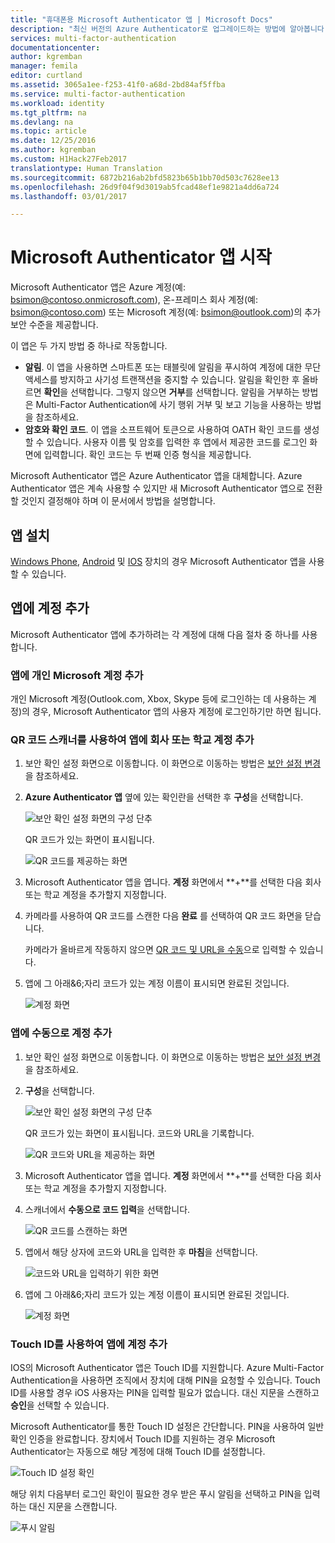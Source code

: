 ```yaml
---
title: "휴대폰용 Microsoft Authenticator 앱 | Microsoft Docs"
description: "최신 버전의 Azure Authenticator로 업그레이드하는 방법에 알아봅니다."
services: multi-factor-authentication
documentationcenter: 
author: kgremban
manager: femila
editor: curtland
ms.assetid: 3065a1ee-f253-41f0-a68d-2bd84af5ffba
ms.service: multi-factor-authentication
ms.workload: identity
ms.tgt_pltfrm: na
ms.devlang: na
ms.topic: article
ms.date: 12/25/2016
ms.author: kgremban
ms.custom: H1Hack27Feb2017
translationtype: Human Translation
ms.sourcegitcommit: 6872b216ab2bfd5823b65b1bb70d503c7628ee13
ms.openlocfilehash: 26d9f04f9d3019ab5fcad48ef1e9821a4dd6a724
ms.lasthandoff: 03/01/2017

---
```

# <a name="get-started-with-the-microsoft-authenticator-app"></a>Microsoft Authenticator 앱 시작
Microsoft Authenticator 앱은 Azure 계정(예: bsimon@contoso.onmicrosoft.com), 온-프레미스 회사 계정(예: bsimon@contoso.com) 또는 Microsoft 계정(예: bsimon@outlook.com)의 추가 보안 수준을 제공합니다.

이 앱은 두 가지 방법 중 하나로 작동합니다.

* **알림**. 이 앱을 사용하면 스마트폰 또는 태블릿에 알림을 푸시하여 계정에 대한 무단 액세스를 방지하고 사기성 트랜잭션을 중지할 수 있습니다. 알림을 확인한 후 올바르면 **확인**을 선택합니다. 그렇지 않으면 **거부**를 선택합니다. 알림을 거부하는 방법은 Multi-Factor Authentication에 사기 행위 거부 및 보고 기능을 사용하는 방법을 참조하세요.
* **암호와 확인 코드**. 이 앱을 소프트웨어 토큰으로 사용하여 OATH 확인 코드를 생성할 수 있습니다. 사용자 이름 및 암호를 입력한 후 앱에서 제공한 코드를 로그인 화면에 입력합니다. 확인 코드는 두 번째 인증 형식을 제공합니다.

Microsoft Authenticator 앱은 Azure Authenticator 앱을 대체합니다.  Azure Authenticator 앱은 계속 사용할 수 있지만 새 Microsoft Authenticator 앱으로 전환할 것인지 결정해야 하며 이 문서에서 방법을 설명합니다.  

## <a name="install-the-app"></a>앱 설치
[Windows Phone](http://go.microsoft.com/fwlink/?Linkid=825071), [Android](http://go.microsoft.com/fwlink/?Linkid=825072) 및 [IOS](http://go.microsoft.com/fwlink/?Linkid=825073) 장치의 경우 Microsoft Authenticator 앱을 사용할 수 있습니다.

## <a name="add-accounts-to-the-app"></a>앱에 계정 추가
Microsoft Authenticator 앱에 추가하려는 각 계정에 대해 다음 절차 중 하나를 사용합니다.

### <a name="add-a-personal-microsoft-account-to-the-app"></a>앱에 개인 Microsoft 계정 추가

개인 Microsoft 계정(Outlook.com, Xbox, Skype 등에 로그인하는 데 사용하는 계정)의 경우, Microsoft Authenticator 앱의 사용자 계정에 로그인하기만 하면 됩니다.

### <a name="add-a-work-or-school-account-to-the-app-using-the-qr-code-scanner"></a>QR 코드 스캐너를 사용하여 앱에 회사 또는 학교 계정 추가
1. 보안 확인 설정 화면으로 이동합니다.  이 화면으로 이동하는 방법은 [보안 설정 변경](multi-factor-authentication-end-user-manage-settings.md#where-to-find-the-settings-page)을 참조하세요.
2. **Azure Authenticator 앱** 옆에 있는 확인란을 선택한 후 **구성**을 선택합니다.

    ![보안 확인 설정 화면의 구성 단추](./media/authenticator-app-how-to/azureauthe.png)

    QR 코드가 있는 화면이 표시됩니다.

    ![QR 코드를 제공하는 화면](./media/authenticator-app-how-to/barcode2.png)
3. Microsoft Authenticator 앱을 엽니다. **계정** 화면에서 **+**를 선택한 다음 회사 또는 학교 계정을 추가할지 지정합니다.
4. 카메라를 사용하여 QR 코드를 스캔한 다음 **완료** 를 선택하여 QR 코드 화면을 닫습니다.

    카메라가 올바르게 작동하지 않으면 [QR 코드 및 URL을 수동](#add-an-account-to-the-app-manually)으로 입력할 수 있습니다.

5. 앱에 그 아래&6;자리 코드가 있는 계정 이름이 표시되면 완료된 것입니다. 

    ![계정 화면](./media/authenticator-app-how-to/accounts.png)

### <a name="add-an-account-to-the-app-manually"></a>앱에 수동으로 계정 추가
1. 보안 확인 설정 화면으로 이동합니다.  이 화면으로 이동하는 방법은 [보안 설정 변경](multi-factor-authentication-end-user-manage-settings.md)을 참조하세요.
2. **구성**을 선택합니다.

    ![보안 확인 설정 화면의 구성 단추](./media/authenticator-app-how-to/azureauthe.png)

    QR 코드가 있는 화면이 표시됩니다.  코드와 URL을 기록합니다.

    ![QR 코드와 URL을 제공하는 화면](./media/authenticator-app-how-to/barcode2.png)
3. Microsoft Authenticator 앱을 엽니다. **계정** 화면에서 **+**를 선택한 다음 회사 또는 학교 계정을 추가할지 지정합니다.

4. 스캐너에서 **수동으로 코드 입력**을 선택합니다.

    ![QR 코드를 스캔하는 화면](./media/multi-factor-authentication-end-user-first-time/scan2.png)
5. 앱에서 해당 상자에 코드와 URL을 입력한 후 **마침**을 선택합니다.

    ![코드와 URL을 입력하기 위한 화면](./media/authenticator-app-how-to/manual.png)

6. 앱에 그 아래&6;자리 코드가 있는 계정 이름이 표시되면 완료된 것입니다.

    ![계정 화면](./media/authenticator-app-how-to/accounts.png)

### <a name="add-an-account-to-the-app-using-touch-id"></a>Touch ID를 사용하여 앱에 계정 추가
IOS의 Microsoft Authenticator 앱은 Touch ID를 지원합니다.  Azure Multi-Factor Authentication을 사용하면 조직에서 장치에 대해 PIN을 요청할 수 있습니다. Touch ID를 사용할 경우 iOS 사용자는 PIN을 입력할 필요가 없습니다. 대신 지문을 스캔하고 **승인**을 선택할 수 있습니다.

Microsoft Authenticator를 통한 Touch ID 설정은 간단합니다. PIN을 사용하여 일반 확인 인증을 완료합니다. 장치에서 Touch ID를 지원하는 경우 Microsoft Authenticator는 자동으로 해당 계정에 대해 Touch ID를 설정합니다.

![Touch ID 설정 확인](./media/authenticator-app-how-to/touchid1.png)

해당 위치 다음부터 로그인 확인이 필요한 경우 받은 푸시 알림을 선택하고 PIN을 입력하는 대신 지문을 스캔합니다.

![푸시 알림](./media/authenticator-app-how-to/touchid2.png)


